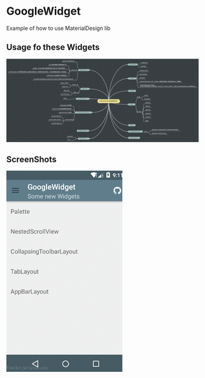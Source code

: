 # GoogleWidget
Example of how to use MaterialDesign lib

## Usage fo these Widgets
![思维导图](https://github.com/BCsl/GoogleWidget/blob/master/distribution/Android5.0%E4%BB%A5%E6%9D%A5%E7%9A%84%E6%96%B0%E6%8E%A7%E4%BB%B6.png)

## ScreenShots
![DEMO](https://github.com/BCsl/GoogleWidget/blob/master/distribution/d2.gif)
